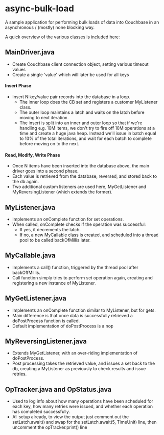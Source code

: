 async-bulk-load
===============


A sample application for performing bulk loads of data into Couchbase in an asynchronous / (mostly) none blocking way.

A quick overview of the various classes is included here:

## MainDriver.java
* Create Couchbase client connection object, setting various timeout values
* Create a single 'value' which will later be used for all keys

#### Insert Phase
* Insert N key/value pair records into the database in a loop.
   * The inner loop does the CB set and registers a customer MyListener class.
   * The outer loop maintains a latch and waits on the latch before moving to next iteration.
   * The insert is split into an inner and outer loop  so that if we're handling e.g. 10M items, we don't try to fire off 10M operations at a time and create a huge java heap. Instead we'll issue in batch equal to 10% of the total iterations, and wait for each batch to complete before moving on to the next.


#### Read, Modify, Write Phase
* Once N items have been inserted into the database above, the main driver goes into a second phase.
* Each value is retrieved from the database, reversed, and stored back to the db again.
* Two additional custom listeners are used here, MyGetListener and MyReversingListener (which extends the former).


## MyListener.java
* Implements an onComplete function for set operations.
* When called, onComplete checks if the operation was successful:
  * If yes, it decrements the latch.
  * If no, a new MyCallable class is created, and scheduled into a thread pool to be called backOfMillis later.

## MyCallable.java
* Implements a call() function, triggered by the thread pool after backOffMillis.
* Call function simply tries to perform set operation again, creating and registering a new instance of MyListener.

## MyGetListener.java
* Implements an onComplete function similar to MyListener, but for gets.
* Main difference is that once data is successfully retrieved a doPostProcess function is called.
* Default implementation of doPostProcess is a nop

## MyReversingListener.java
* Extends MyGetListener, with an over-riding implementation of doPostProcess.
* Post processing takes the retrieved value, and issues a set back to the db, creating a MyListener as previously to check results and issue retries.

## OpTracker.java and OpStatus.java
* Used to log info about how many operations have been scheduled for each key, how many retries were issued, and whether each operation has completed successfully.
* All setup already, to view the output just comment out the setLatch.await() and swap for the setLatch.await(5, TimeUnit) line, then uncomment the opTracker.print() line 
